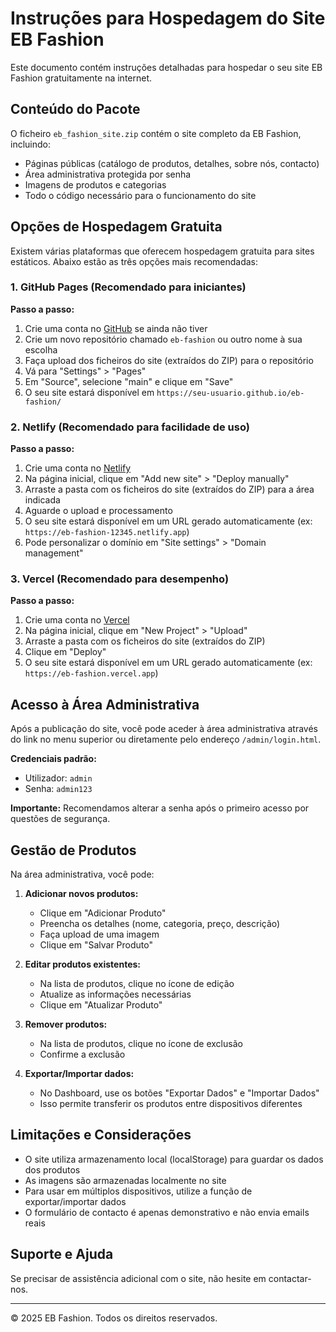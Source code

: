 # Instruções para Hospedagem do Site EB Fashion

Este documento contém instruções detalhadas para hospedar o seu site EB Fashion gratuitamente na internet.

## Conteúdo do Pacote

O ficheiro `eb_fashion_site.zip` contém o site completo da EB Fashion, incluindo:
- Páginas públicas (catálogo de produtos, detalhes, sobre nós, contacto)
- Área administrativa protegida por senha
- Imagens de produtos e categorias
- Todo o código necessário para o funcionamento do site

## Opções de Hospedagem Gratuita

Existem várias plataformas que oferecem hospedagem gratuita para sites estáticos. Abaixo estão as três opções mais recomendadas:

### 1. GitHub Pages (Recomendado para iniciantes)

**Passo a passo:**

1. Crie uma conta no [GitHub](https://github.com/) se ainda não tiver
2. Crie um novo repositório chamado `eb-fashion` ou outro nome à sua escolha
3. Faça upload dos ficheiros do site (extraídos do ZIP) para o repositório
4. Vá para "Settings" > "Pages"
5. Em "Source", selecione "main" e clique em "Save"
6. O seu site estará disponível em `https://seu-usuario.github.io/eb-fashion/`

### 2. Netlify (Recomendado para facilidade de uso)

**Passo a passo:**

1. Crie uma conta no [Netlify](https://www.netlify.com/)
2. Na página inicial, clique em "Add new site" > "Deploy manually"
3. Arraste a pasta com os ficheiros do site (extraídos do ZIP) para a área indicada
4. Aguarde o upload e processamento
5. O seu site estará disponível em um URL gerado automaticamente (ex: `https://eb-fashion-12345.netlify.app`)
6. Pode personalizar o domínio em "Site settings" > "Domain management"

### 3. Vercel (Recomendado para desempenho)

**Passo a passo:**

1. Crie uma conta no [Vercel](https://vercel.com/)
2. Na página inicial, clique em "New Project" > "Upload"
3. Arraste a pasta com os ficheiros do site (extraídos do ZIP)
4. Clique em "Deploy"
5. O seu site estará disponível em um URL gerado automaticamente (ex: `https://eb-fashion.vercel.app`)

## Acesso à Área Administrativa

Após a publicação do site, você pode aceder à área administrativa através do link no menu superior ou diretamente pelo endereço `/admin/login.html`.

**Credenciais padrão:**
- Utilizador: `admin`
- Senha: `admin123`

**Importante:** Recomendamos alterar a senha após o primeiro acesso por questões de segurança.

## Gestão de Produtos

Na área administrativa, você pode:

1. **Adicionar novos produtos:**
   - Clique em "Adicionar Produto"
   - Preencha os detalhes (nome, categoria, preço, descrição)
   - Faça upload de uma imagem
   - Clique em "Salvar Produto"

2. **Editar produtos existentes:**
   - Na lista de produtos, clique no ícone de edição
   - Atualize as informações necessárias
   - Clique em "Atualizar Produto"

3. **Remover produtos:**
   - Na lista de produtos, clique no ícone de exclusão
   - Confirme a exclusão

4. **Exportar/Importar dados:**
   - No Dashboard, use os botões "Exportar Dados" e "Importar Dados"
   - Isso permite transferir os produtos entre dispositivos diferentes

## Limitações e Considerações

- O site utiliza armazenamento local (localStorage) para guardar os dados dos produtos
- As imagens são armazenadas localmente no site
- Para usar em múltiplos dispositivos, utilize a função de exportar/importar dados
- O formulário de contacto é apenas demonstrativo e não envia emails reais

## Suporte e Ajuda

Se precisar de assistência adicional com o site, não hesite em contactar-nos.

---

© 2025 EB Fashion. Todos os direitos reservados.
